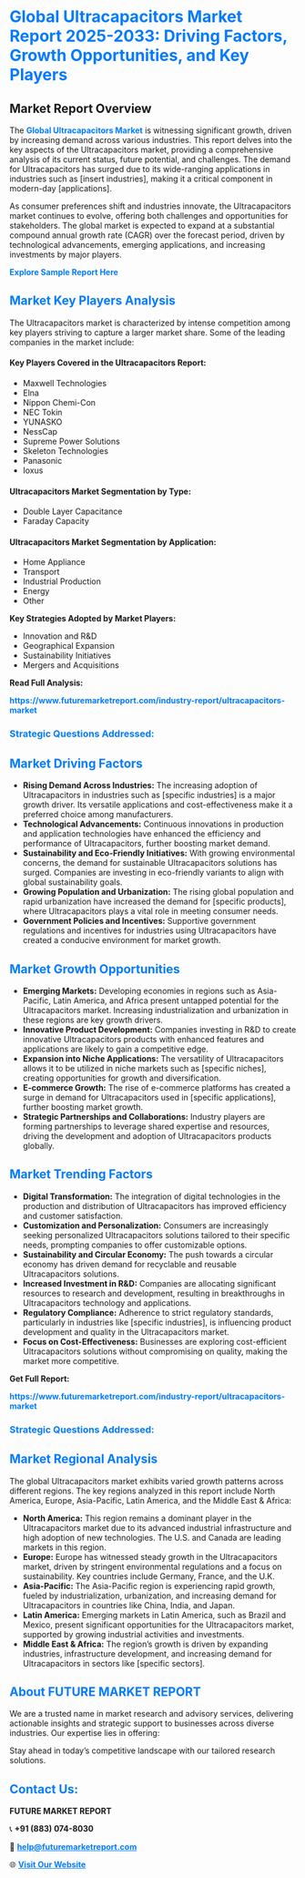 <h1 style="color: #007BFF;">Global Ultracapacitors Market Report 2025-2033: Driving Factors, Growth Opportunities, and Key Players</h1>

<section id="overview">
<h2>Market Report Overview</h2>
<p>The <a href="https://www.futuremarketreport.com/industry-report/ultracapacitors-market" style="color: #007BFF; text-decoration: none;"><strong>Global Ultracapacitors Market</strong></a> is witnessing significant growth, driven by increasing demand across various industries. This report delves into the key aspects of the Ultracapacitors market, providing a comprehensive analysis of its current status, future potential, and challenges. The demand for Ultracapacitors has surged due to its wide-ranging applications in industries such as [insert industries], making it a critical component in modern-day [applications].</p>
<p>As consumer preferences shift and industries innovate, the Ultracapacitors market continues to evolve, offering both challenges and opportunities for stakeholders. The global market is expected to expand at a substantial compound annual growth rate (CAGR) over the forecast period, driven by technological advancements, emerging applications, and increasing investments by major players.</p>
</section>

<section id="overview">
<p><a href="https://www.futuremarketreport.com/request-sample/reportId=76617" style="color: #007BFF; text-decoration: none;"><strong>Explore Sample Report Here</strong></a></p>
</section>

<section id="key-players">
<h2 style="color: #007BFF;">Market Key Players Analysis</h2>
<p>The Ultracapacitors market is characterized by intense competition among key players striving to capture a larger market share. Some of the leading companies in the market include:</p>
<h4>Key Players Covered in the Ultracapacitors Report:</h4>
<ul><li>Maxwell Technologies</li><li>Elna</li><li>Nippon Chemi-Con</li><li>NEC Tokin</li><li>YUNASKO</li><li>NessCap</li><li>Supreme Power Solutions</li><li>Skeleton Technologies</li><li>Panasonic</li><li>Ioxus</li></ul>
<h4>Ultracapacitors Market Segmentation by Type:</h4>
<ul><li>Double Layer Capacitance</li><li>Faraday Capacity</li></ul>

<h4>Ultracapacitors Market Segmentation by Application:</h4>
<ul><li>Home Appliance</li><li>Transport</li><li>Industrial Production</li><li>Energy</li><li>Other</li></ul>
<p><strong>Key Strategies Adopted by Market Players:</strong></p>
<ul>
<li>Innovation and R&D</li>
<li>Geographical Expansion</li>
<li>Sustainability Initiatives</li>
<li>Mergers and Acquisitions</li>
</ul>
</section>

<section>
<p><strong>Read Full Analysis: </strong></p><a href="https://www.futuremarketreport.com/industry-report/ultracapacitors-market" style="color: #007BFF; text-decoration: none;"><strong>https://www.futuremarketreport.com/industry-report/ultracapacitors-market</strong></a>
<h3 style="color: #007BFF;">Strategic Questions Addressed:</h3>
</section>

<section id="driving-factors">
<h2 style="color: #007BFF;">Market Driving Factors</h2>
<ul>
<li><strong>Rising Demand Across Industries:</strong> The increasing adoption of Ultracapacitors in industries such as [specific industries] is a major growth driver. Its versatile applications and cost-effectiveness make it a preferred choice among manufacturers.</li>
<li><strong>Technological Advancements:</strong> Continuous innovations in production and application technologies have enhanced the efficiency and performance of Ultracapacitors, further boosting market demand.</li>
<li><strong>Sustainability and Eco-Friendly Initiatives:</strong> With growing environmental concerns, the demand for sustainable Ultracapacitors solutions has surged. Companies are investing in eco-friendly variants to align with global sustainability goals.</li>
<li><strong>Growing Population and Urbanization:</strong> The rising global population and rapid urbanization have increased the demand for [specific products], where Ultracapacitors plays a vital role in meeting consumer needs.</li>
<li><strong>Government Policies and Incentives:</strong> Supportive government regulations and incentives for industries using Ultracapacitors have created a conducive environment for market growth.</li>
</ul>
</section>

<section id="growth-opportunities">
<h2 style="color: #007BFF;">Market Growth Opportunities</h2>
<ul>
<li><strong>Emerging Markets:</strong> Developing economies in regions such as Asia-Pacific, Latin America, and Africa present untapped potential for the Ultracapacitors market. Increasing industrialization and urbanization in these regions are key growth drivers.</li>
<li><strong>Innovative Product Development:</strong> Companies investing in R&D to create innovative Ultracapacitors products with enhanced features and applications are likely to gain a competitive edge.</li>
<li><strong>Expansion into Niche Applications:</strong> The versatility of Ultracapacitors allows it to be utilized in niche markets such as [specific niches], creating opportunities for growth and diversification.</li>
<li><strong>E-commerce Growth:</strong> The rise of e-commerce platforms has created a surge in demand for Ultracapacitors used in [specific applications], further boosting market growth.</li>
<li><strong>Strategic Partnerships and Collaborations:</strong> Industry players are forming partnerships to leverage shared expertise and resources, driving the development and adoption of Ultracapacitors products globally.</li>
</ul>
</section>

<section id="trending-factors">
<h2 style="color: #007BFF;">Market Trending Factors</h2>
<ul>
<li><strong>Digital Transformation:</strong> The integration of digital technologies in the production and distribution of Ultracapacitors has improved efficiency and customer satisfaction.</li>
<li><strong>Customization and Personalization:</strong> Consumers are increasingly seeking personalized Ultracapacitors solutions tailored to their specific needs, prompting companies to offer customizable options.</li>
<li><strong>Sustainability and Circular Economy:</strong> The push towards a circular economy has driven demand for recyclable and reusable Ultracapacitors solutions.</li>
<li><strong>Increased Investment in R&D:</strong> Companies are allocating significant resources to research and development, resulting in breakthroughs in Ultracapacitors technology and applications.</li>
<li><strong>Regulatory Compliance:</strong> Adherence to strict regulatory standards, particularly in industries like [specific industries], is influencing product development and quality in the Ultracapacitors market.</li>
<li><strong>Focus on Cost-Effectiveness:</strong> Businesses are exploring cost-efficient Ultracapacitors solutions without compromising on quality, making the market more competitive.</li>
</ul>
</section>

<section>
<p><strong>Get Full Report: </strong></p><a href="https://www.futuremarketreport.com/industry-report/ultracapacitors-market" style="color: #007BFF; text-decoration: none;"><strong>https://www.futuremarketreport.com/industry-report/ultracapacitors-market</strong></a>
<h3 style="color: #007BFF;">Strategic Questions Addressed:</h3>
</section>


<section id="regional-analysis">
<h2 style="color: #007BFF;">Market Regional Analysis</h2>
<p>The global Ultracapacitors market exhibits varied growth patterns across different regions. The key regions analyzed in this report include North America, Europe, Asia-Pacific, Latin America, and the Middle East & Africa:</p>
<ul>
<li><strong>North America:</strong> This region remains a dominant player in the Ultracapacitors market due to its advanced industrial infrastructure and high adoption of new technologies. The U.S. and Canada are leading markets in this region.</li>
<li><strong>Europe:</strong> Europe has witnessed steady growth in the Ultracapacitors market, driven by stringent environmental regulations and a focus on sustainability. Key countries include Germany, France, and the U.K.</li>
<li><strong>Asia-Pacific:</strong> The Asia-Pacific region is experiencing rapid growth, fueled by industrialization, urbanization, and increasing demand for Ultracapacitors in countries like China, India, and Japan.</li>
<li><strong>Latin America:</strong> Emerging markets in Latin America, such as Brazil and Mexico, present significant opportunities for the Ultracapacitors market, supported by growing industrial activities and investments.</li>
<li><strong>Middle East & Africa:</strong> The region’s growth is driven by expanding industries, infrastructure development, and increasing demand for Ultracapacitors in sectors like [specific sectors].</li>
</ul>
</section>

<footer>
<h2 style="color: #007BFF;">About FUTURE MARKET REPORT</h2>
<p>We are a trusted name in market research and advisory services, delivering actionable insights and strategic support to businesses across diverse industries. Our expertise lies in offering:</p>

<p>Stay ahead in today’s competitive landscape with our tailored research solutions.</p>

<h2 style="color: #007BFF;">Contact Us:</h2>
<p><strong>FUTURE MARKET REPORT</strong></p>
<p>📞 <strong>+91 (883) 074-8030</strong></p>
<p>📧 <strong><a href="mailto:help@futuremarketreport.com" style="color: #007BFF;">help@futuremarketreport.com</a></strong></p>
<p>🌐 <strong><a href="https://www.futuremarketreport.com/" style="color: #007BFF;">Visit Our Website</a></strong></p>
</footer>